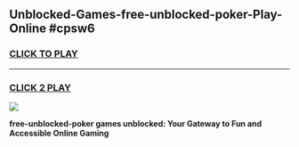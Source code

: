 
## Unblocked-Games-free-unblocked-poker-Play-Online #cpsw6
<h3>
<a href="https://news.freeplayer.one?title=free-unblocked-poker&ref=3">CLICK TO PLAY</a></h3>
<hr>

<h3>
<a href="https://news.freeplayer.one?title=free-unblocked-poker&ref=3">CLICK 2 PLAY</a>
  
</h3>

<a href="https://news.freeplayer.one?title=free-unblocked-poker&ref=3"><img src="https://clearcache.store/games.png"></a>


**free-unblocked-poker games unblocked: Your Gateway to Fun and Accessible Online Gaming**
